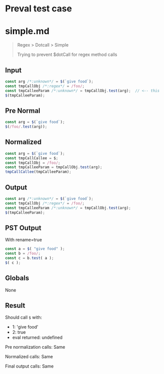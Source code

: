 # Preval test case

# simple.md

> Regex > Dotcall > Simple
>
> Trying to prevent $dotCall for regex method calls

## Input

`````js filename=intro
const arg /*:unknown*/ = $(`give food`);
const tmpCallObj /*:regex*/ = /foo/;
const tmpCalleeParam /*:unknown*/ = tmpCallObj.test(arg);  // <-- this is a bool tho?
$(tmpCalleeParam);
`````

## Pre Normal


`````js filename=intro
const arg = $(`give food`);
$(/foo/.test(arg));
`````

## Normalized


`````js filename=intro
const arg = $(`give food`);
const tmpCallCallee = $;
const tmpCallObj = /foo/;
const tmpCalleeParam = tmpCallObj.test(arg);
tmpCallCallee(tmpCalleeParam);
`````

## Output


`````js filename=intro
const arg /*:unknown*/ = $(`give food`);
const tmpCallObj /*:regex*/ = /foo/;
const tmpCalleeParam /*:unknown*/ = tmpCallObj.test(arg);
$(tmpCalleeParam);
`````

## PST Output

With rename=true

`````js filename=intro
const a = $( "give food" );
const b = /foo/;
const c = b.test( a );
$( c );
`````

## Globals

None

## Result

Should call `$` with:
 - 1: 'give food'
 - 2: true
 - eval returned: undefined

Pre normalization calls: Same

Normalized calls: Same

Final output calls: Same

